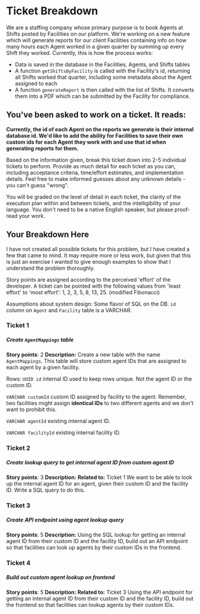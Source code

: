 # Ticket Breakdown
We are a staffing company whose primary purpose is to book Agents at Shifts posted by Facilities on our platform. We're working on a new feature which will generate reports for our client Facilities containing info on how many hours each Agent worked in a given quarter by summing up every Shift they worked. Currently, this is how the process works:

- Data is saved in the database in the Facilities, Agents, and Shifts tables
- A function `getShiftsByFacility` is called with the Facility's id, returning all Shifts worked that quarter, including some metadata about the Agent assigned to each
- A function `generateReport` is then called with the list of Shifts. It converts them into a PDF which can be submitted by the Facility for compliance.

## You've been asked to work on a ticket. It reads:

**Currently, the id of each Agent on the reports we generate is their internal database id. We'd like to add the ability for Facilities to save their own custom ids for each Agent they work with and use that id when generating reports for them.**


Based on the information given, break this ticket down into 2-5 individual tickets to perform. Provide as much detail for each ticket as you can, including acceptance criteria, time/effort estimates, and implementation details. Feel free to make informed guesses about any unknown details - you can't guess "wrong".


You will be graded on the level of detail in each ticket, the clarity of the execution plan within and between tickets, and the intelligibility of your language. You don't need to be a native English speaker, but please proof-read your work.

## Your Breakdown Here

I have not created all possible tickets for this problem, but I have created a few that came to mind. It may require more or less work, but given that this is just an exercise I wanted to give enough examples to show that I understand the problem thoroughly.

Story points are assigned according to the perceived 'effort' of the developer. A ticket can be pointed with the following values from 'least effort' to 'most effort': 1, 2, 3, 5, 8, 13, 25. (modified Fibonacci)

Assumptions about system design: Some flavor of SQL on the DB. `id` column on `Agent` and `Facility` table is a VARCHAR.

### Ticket 1
##### Create `AgentMappings` table
**Story points**: 2
**Description:**
Create a new table with the name `AgentMappings`. This table will store custom agent IDs that are assigned to each agent by a given facility.

Rows:
`UUID id`
internal ID used to keep rows unique. Not the agent ID or the custom ID.

`VARCHAR customId`
custom ID assigned by facility to the agent. Remember, two facilities might assign **identical IDs** to two different agents and we don't want to prohibit this.

`VARCHAR agentId`
existing internal agent ID.

`VARCHAR facilityId`
existing internal facility ID.

### Ticket 2
##### Create lookup query to get internal agent ID from custom agent ID
**Story points**: 3
**Description:**
**Related to:** Ticket 1
We want to be able to look up the internal agent ID for an agent, given their custom ID and the facility ID. Write a SQL query to do this.

### Ticket 3
##### Create API endpoint using agent lookup query
**Story points**: 5
**Description:**
Using the SQL lookup for getting an internal agent ID from their custom ID and the facility ID, build out an API endpoint so that facilities can look up agents by their custom IDs in the frontend.

### Ticket 4
##### Build out custom agent lookup on frontend
**Story points**: 5
**Description:**
**Related to:** Ticket 3
Using the API endpoint for getting an internal agent ID from their custom ID and the facility ID, build out the frontend so that facilities can lookup agents by their custom IDs.